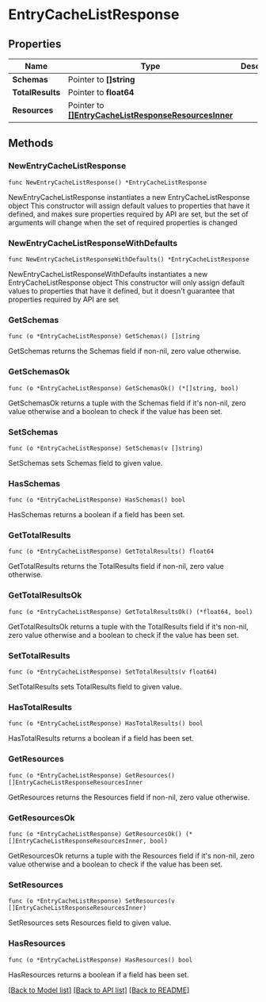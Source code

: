 # EntryCacheListResponse

## Properties

Name | Type | Description | Notes
------------ | ------------- | ------------- | -------------
**Schemas** | Pointer to **[]string** |  | [optional] 
**TotalResults** | Pointer to **float64** |  | [optional] 
**Resources** | Pointer to [**[]EntryCacheListResponseResourcesInner**](EntryCacheListResponseResourcesInner.md) |  | [optional] 

## Methods

### NewEntryCacheListResponse

`func NewEntryCacheListResponse() *EntryCacheListResponse`

NewEntryCacheListResponse instantiates a new EntryCacheListResponse object
This constructor will assign default values to properties that have it defined,
and makes sure properties required by API are set, but the set of arguments
will change when the set of required properties is changed

### NewEntryCacheListResponseWithDefaults

`func NewEntryCacheListResponseWithDefaults() *EntryCacheListResponse`

NewEntryCacheListResponseWithDefaults instantiates a new EntryCacheListResponse object
This constructor will only assign default values to properties that have it defined,
but it doesn't guarantee that properties required by API are set

### GetSchemas

`func (o *EntryCacheListResponse) GetSchemas() []string`

GetSchemas returns the Schemas field if non-nil, zero value otherwise.

### GetSchemasOk

`func (o *EntryCacheListResponse) GetSchemasOk() (*[]string, bool)`

GetSchemasOk returns a tuple with the Schemas field if it's non-nil, zero value otherwise
and a boolean to check if the value has been set.

### SetSchemas

`func (o *EntryCacheListResponse) SetSchemas(v []string)`

SetSchemas sets Schemas field to given value.

### HasSchemas

`func (o *EntryCacheListResponse) HasSchemas() bool`

HasSchemas returns a boolean if a field has been set.

### GetTotalResults

`func (o *EntryCacheListResponse) GetTotalResults() float64`

GetTotalResults returns the TotalResults field if non-nil, zero value otherwise.

### GetTotalResultsOk

`func (o *EntryCacheListResponse) GetTotalResultsOk() (*float64, bool)`

GetTotalResultsOk returns a tuple with the TotalResults field if it's non-nil, zero value otherwise
and a boolean to check if the value has been set.

### SetTotalResults

`func (o *EntryCacheListResponse) SetTotalResults(v float64)`

SetTotalResults sets TotalResults field to given value.

### HasTotalResults

`func (o *EntryCacheListResponse) HasTotalResults() bool`

HasTotalResults returns a boolean if a field has been set.

### GetResources

`func (o *EntryCacheListResponse) GetResources() []EntryCacheListResponseResourcesInner`

GetResources returns the Resources field if non-nil, zero value otherwise.

### GetResourcesOk

`func (o *EntryCacheListResponse) GetResourcesOk() (*[]EntryCacheListResponseResourcesInner, bool)`

GetResourcesOk returns a tuple with the Resources field if it's non-nil, zero value otherwise
and a boolean to check if the value has been set.

### SetResources

`func (o *EntryCacheListResponse) SetResources(v []EntryCacheListResponseResourcesInner)`

SetResources sets Resources field to given value.

### HasResources

`func (o *EntryCacheListResponse) HasResources() bool`

HasResources returns a boolean if a field has been set.


[[Back to Model list]](../README.md#documentation-for-models) [[Back to API list]](../README.md#documentation-for-api-endpoints) [[Back to README]](../README.md)


